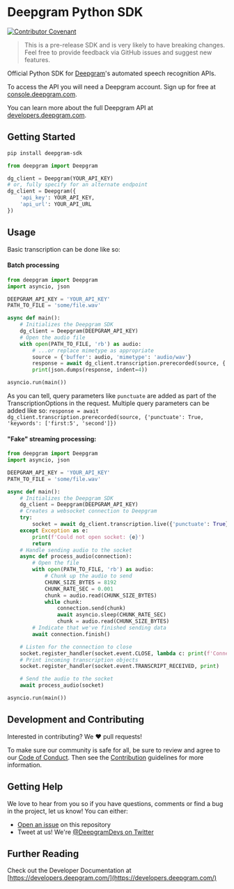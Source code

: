 # Deepgram Python SDK

[![Contributor Covenant](https://img.shields.io/badge/Contributor%20Covenant-v2.0%20adopted-ff69b4.svg?style=flat-rounded)](CODE_OF_CONDUCT.md)

> This is a pre-release SDK and is very likely to have breaking changes. Feel free to provide
> feedback via GitHub issues and suggest new features.

Official Python SDK for [Deepgram](https://www.deepgram.com/)'s automated
speech recognition APIs.

To access the API you will need a Deepgram account. Sign up for free at
[console.deepgram.com](https://console.deepgram.com/).

You can learn more about the full Deepgram API at [developers.deepgram.com](https://developers.deepgram.com).

## Getting Started

```sh
pip install deepgram-sdk
```

```python
from deepgram import Deepgram

dg_client = Deepgram(YOUR_API_KEY)
# or, fully specify for an alternate endpoint
dg_client = Deepgram({
    'api_key': YOUR_API_KEY,
    'api_url': YOUR_API_URL
})
```

## Usage

Basic transcription can be done like so:

#### Batch processing

```python
from deepgram import Deepgram
import asyncio, json

DEEPGRAM_API_KEY = 'YOUR_API_KEY'
PATH_TO_FILE = 'some/file.wav'

async def main():
    # Initializes the Deepgram SDK
    dg_client = Deepgram(DEEPGRAM_API_KEY)
    # Open the audio file
    with open(PATH_TO_FILE, 'rb') as audio:
        # ...or replace mimetype as appropriate
        source = {'buffer': audio, 'mimetype': 'audio/wav'}
        response = await dg_client.transcription.prerecorded(source, {'punctuate': True})
        print(json.dumps(response, indent=4))

asyncio.run(main())
```

As you can tell, query parameters like `punctuate` are added as part of the TranscriptionOptions in the request. Multiple query parameters can be added like so: `response = await dg_client.transcription.prerecorded(source, {'punctuate': True, 'keywords': ['first:5', 'second']})`

#### "Fake" streaming processing:

```python
from deepgram import Deepgram
import asyncio, json

DEEPGRAM_API_KEY = 'YOUR_API_KEY'
PATH_TO_FILE = 'some/file.wav'

async def main():
    # Initializes the Deepgram SDK
    dg_client = Deepgram(DEEPGRAM_API_KEY)
    # Creates a websocket connection to Deepgram
    try:
        socket = await dg_client.transcription.live({'punctuate': True})
    except Exception as e:
        print(f'Could not open socket: {e}')
        return
    # Handle sending audio to the socket
    async def process_audio(connection):
        # Open the file
        with open(PATH_TO_FILE, 'rb') as audio:
            # Chunk up the audio to send
            CHUNK_SIZE_BYTES = 8192
            CHUNK_RATE_SEC = 0.001
            chunk = audio.read(CHUNK_SIZE_BYTES)
            while chunk:
                connection.send(chunk)
                await asyncio.sleep(CHUNK_RATE_SEC)
                chunk = audio.read(CHUNK_SIZE_BYTES)
        # Indicate that we've finished sending data
        await connection.finish()

    # Listen for the connection to close
    socket.register_handler(socket.event.CLOSE, lambda c: print(f'Connection closed with code {c}.'))
    # Print incoming transcription objects
    socket.register_handler(socket.event.TRANSCRIPT_RECEIVED, print)

    # Send the audio to the socket
    await process_audio(socket)

asyncio.run(main())
```

## Development and Contributing

Interested in contributing? We ❤️ pull requests!

To make sure our community is safe for all, be sure to review and agree to our
[Code of Conduct](./CODE_OF_CONDUCT.md). Then see the
[Contribution](./CONTRIBUTING.md) guidelines for more information.

## Getting Help

We love to hear from you so if you have questions, comments or find a bug in the
project, let us know! You can either:

- [Open an issue](https://github.com/deepgram/python-sdk/issues/new) on this repository
- Tweet at us! We're [@DeepgramDevs on Twitter](https://twitter.com/DeepgramDevs)

## Further Reading

Check out the Developer Documentation at [https://developers.deepgram.com/](https://developers.deepgram.com/)
